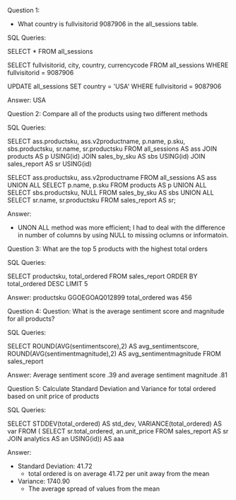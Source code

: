 Question 1: 
  - What country is fullvisitorid 9087906 in the all_sessions table.

SQL Queries:
  
  SELECT * FROM all_sessions

  SELECT fullvisitorid, city, country, currencycode
  FROM all_sessions
  WHERE fullvisitorid = 9087906
    
  UPDATE all_sessions
  SET country = 'USA'
  WHERE fullvisitorid = 9087906

Answer: USA



Question 2: Compare all of the products using two different methods

SQL Queries:

  SELECT ass.productsku, ass.v2productname, p.name, p.sku, sbs.productsku, sr.name, sr.productsku
  FROM all_sessions AS ass
  JOIN products AS p USING(id)
  JOIN sales_by_sku AS sbs USING(id)
  JOIN sales_report AS sr USING(id)

  SELECT ass.productsku, ass.v2productname
  FROM all_sessions AS ass
  UNION ALL
  SELECT p.name, p.sku
  FROM products AS p
  UNION ALL
  SELECT sbs.productsku, NULL
  FROM sales_by_sku AS sbs
  UNION ALL
  SELECT sr.name, sr.productsku
  FROM sales_report AS sr;

  

Answer:
- UNON ALL method was more efficient; I had to deal with the difference in number of columns by using NULL to missing oclumns or informatoin.




Question 3: What are the top 5 products with the highest total orders

SQL Queries:
  
  SELECT productsku, total_ordered
  FROM sales_report
  ORDER BY total_ordered DESC
  LIMIT 5

Answer: productsku GGOEGOAQ012899 total_ordered was 456




Question 4: Question: What is the average sentiment score and magnitude for all products?

SQL Queries:

  SELECT ROUND(AVG(sentimentscore),2) AS avg_sentimentscore, ROUND(AVG(sentimentmagnitude),2) AS avg_sentimentmagnitude
  FROM sales_report

Answer: Average sentiment score .39 and average sentiment magnitude .81




Question 5: Calculate Standard Deviation and Variance for total ordered based on unit price of products

SQL Queries:

  SELECT 
    STDDEV(total_ordered) AS std_dev,
    VARIANCE(total_ordered) AS var
FROM 
  (
    SELECT sr.total_ordered, an.unit_price
    FROM sales_report AS sr
    JOIN analytics AS an USING(id)) AS aaa

Answer:
- Standard Deviation: 41.72
  - total ordered is on average 41.72 per unit away from the mean
- Variance: 1740.90
  - The average spread of values from the mean
